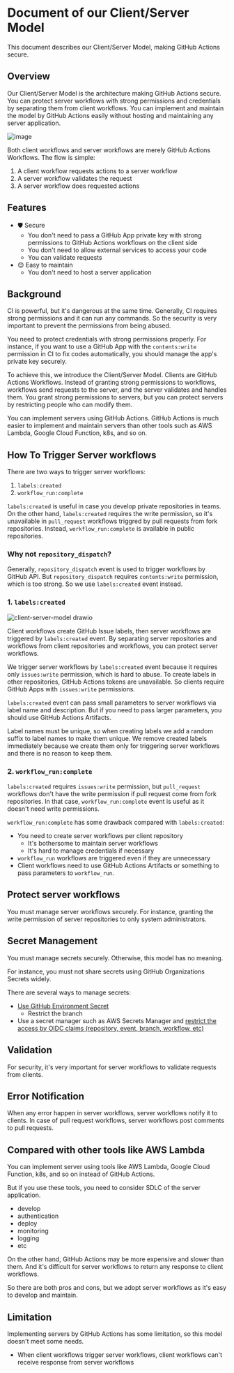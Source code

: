 # Document of our Client/Server Model

This document describes our Client/Server Model, making GitHub Actions secure.

## Overview

Our Client/Server Model is the architecture making GitHub Actions secure.
You can protect server workflows with strong permissions and credentials by separating them from client workflows.
You can implement and maintain the model by GitHub Actions easily without hosting and maintaining any server application.

![image](https://github.com/user-attachments/assets/e121e269-b072-45ca-b512-8346f7554175)

Both client workflows and server workflows are merely GitHub Actions Workflows.
The flow is simple:

1. A client workflow requests actions to a server workflow
1. A server workflow validates the request
1. A server workflow does requested actions

## Features

- 🛡 Secure
  - You don't need to pass a GitHub App private key with strong permissions to GitHub Actions workflows on the client side
  - You don't need to allow external services to access your code
  - You can validate requests
- 😊 Easy to maintain
  - You don't need to host a server application

## Background

CI is powerful, but it's dangerous at the same time.
Generally, CI requires strong permissions and it can run any commands.
So the security is very important to prevent the permissions from being abused.

You need to protect credentials with strong permissions properly.
For instance, if you want to use a GitHub App with the `contents:write` permission in CI to fix codes automatically, you should manage the app's private key securely.

To achieve this, we introduce the Client/Server Model.
Clients are GitHub Actions Workflows.
Instead of granting strong permissions to workflows, workflows send requests to the server, and the server validates and handles them.
You grant strong permissions to servers, but you can protect servers by restricting people who can modify them.

You can implement servers using GitHub Actions.
GitHub Actions is much easier to implement and maintain servers than other tools such as AWS Lambda, Google Cloud Function, k8s, and so on.

## How To Trigger Server workflows

There are two ways to trigger server workflows:

1. `labels:created`
1. `workflow_run:complete`

`labels:created` is useful in case you develop private repositories in teams.
On the other hand, `labels:created` requires the write permission, so it's unavailable in `pull_request` workflows triggred by pull requests from fork repositories.
Instead, `workflow_run:complete` is available in public repositories.

### Why not `repository_dispatch`?

Generally, `repository_dispatch` event is used to trigger workflows by GitHub API.
But `repository_dispatch` requires `contents:write` permission, which is too strong.
So we use `labels:created` event instead.

### 1. `labels:created`

![client-server-model drawio](https://github.com/user-attachments/assets/fb85fd55-66a6-47b1-8b21-90ea0eb7102b)

Client workflows create GitHub Issue labels, then server workflows are triggered by `labels:created` event.
By separating server repositories and workflows from client repositories and workflows, you can protect server workflows.

We trigger server workflows by `labels:created` event because it requires only `issues:write` permission, which is hard to abuse.
To create labels in other repositories, GitHub Actions tokens are unavailable.
So clients require GitHub Apps with `issues:write` permissions.

`labels:created` event can pass small parameters to server workflows via label name and description.
But if you need to pass larger parameters, you should use GitHub Actions Artifacts.

Label names must be unique, so when creating labels we add a random suffix to label names to make them unique.
We remove created labels immediately because we create them only for triggering server workflows and there is no reason to keep them.

### 2. `workflow_run:complete`

`labels:created` requires `issues:write` permission, but `pull_request` workflows don't have the write permission if pull request come from fork repositories.
In that case, `workflow_run:complete` event is useful as it doesn't need write permissions.

`workflow_run:complete` has some drawback compared with `labels:created`:

- You need to create server workflows per client repository
  - It's bothersome to maintain server workflows
  - It's hard to manage credentials if necessary
- `workflow_run` workflows are triggered even if they are unnecessary
- Client workflows need to use GitHub Actions Artifacts or something to pass parameters to `workflow_run`.

## Protect server workflows

You must manage server workflows securely.
For instance, granting the write permission of server repositories to only system administrators.

## Secret Management

You must manage secrets securely.
Otherwise, this model has no meaning.

For instance, you must not share secrets using GitHub Organizations Secrets widely.

There are several ways to manage secrets:

- [Use GitHub Environment Secret](https://docs.github.com/en/actions/managing-workflow-runs-and-deployments/managing-deployments/managing-environments-for-deployment#deployment-protection-rules)
  - Restrict the branch
- Use a secret manager such as AWS Secrets Manager and [restrict the access by OIDC claims (repository, event, branch, workflow, etc)](https://docs.github.com/en/actions/security-for-github-actions/security-hardening-your-deployments/about-security-hardening-with-openid-connect)

## Validation

For security, it's very important for server workflows to validate requests from clients.

## Error Notification

When any error happen in server workflows, server workflows notify it to clients. In case of pull request workflows, server workflows post comments to pull requests.

## Compared with other tools like AWS Lambda

You can implement server using tools like AWS Lambda, Google Cloud Function, k8s, and so on instead of GitHub Actions.

But if you use these tools, you need to consider SDLC of the server application.

- develop
- authentication
- deploy
- monitoring
- logging
- etc

On the other hand, GitHub Actions may be more expensive and slower than them.
And it's difficult for server workflows to return any response to client workflows.

So there are both pros and cons, but we adopt server workflows as it's easy to develop and maintain.

## Limitation

Implementing servers by GitHub Actions has some limitation, so this model doesn't meet some needs.

- When client workflows trigger server workflows, client workflows can't receive response from server workflows
